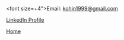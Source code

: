 <font size=+4">Email: kohin1999@gmail.com</font>

[LinkedIn Profile](https://www.linkedin.com/in/kohin-khandwalla/)

[Home](index)